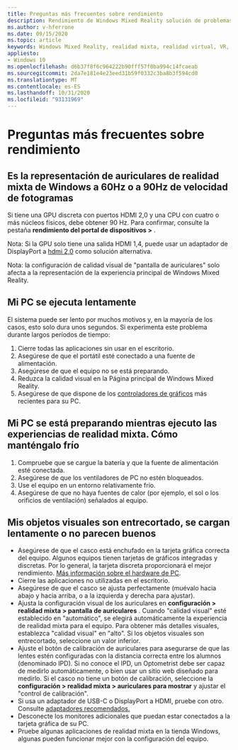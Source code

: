 ```yaml
---
title: Preguntas más frecuentes sobre rendimiento
description: Rendimiento de Windows Mixed Reality solución de problemas que va más allá de nuestra documentación de soporte técnico estándar para el consumidor.
ms.author: v-hferrone
ms.date: 09/15/2020
ms.topic: article
keywords: Windows Mixed Reality, realidad mixta, realidad virtual, VR, MR, solución de problemas, errores, ayuda, soporte técnico, rendimiento
appliesto:
- Windows 10
ms.openlocfilehash: d6b37f8f6c964222b90fff57f0ba994c14fcaeab
ms.sourcegitcommit: 2da7e181e4e23eed31b59f0332c3ba8b3f594cd0
ms.translationtype: MT
ms.contentlocale: es-ES
ms.lasthandoff: 10/31/2020
ms.locfileid: "93131969"
---
```

# <a name="performance-faqs"></a>Preguntas más frecuentes sobre rendimiento

## <a name="is-my-windows-mixed-reality-headset-rendering-at-60hz-or-90hz-framerate"></a>Es la representación de auriculares de realidad mixta de Windows a 60Hz o a 90Hz de velocidad de fotogramas

Si tiene una GPU discreta con puertos HDMI 2,0 y una CPU con cuatro o más núcleos físicos, debe obtener 90 Hz. Para confirmar, consulte la pestaña **rendimiento del portal de dispositivos >** .

Nota: Si la GPU solo tiene una salida HDMI 1,4, puede usar un adaptador de DisplayPort a [hdmi 2,0](recommended-adapters-for-windows-mixed-reality-capable-pcs.md) como solución alternativa.

Nota: la configuración de calidad visual de "pantalla de auriculares" solo afecta a la representación de la experiencia principal de Windows Mixed Reality.

## <a name="my-pc-is-running-slowly"></a>Mi PC se ejecuta lentamente

El sistema puede ser lento por muchos motivos y, en la mayoría de los casos, esto solo dura unos segundos. Si experimenta este problema durante largos períodos de tiempo:

1. Cierre todas las aplicaciones sin usar en el escritorio.
2. Asegúrese de que el portátil esté conectado a una fuente de alimentación.
3. Asegúrese de que el equipo no se está preparando.
4. Reduzca la calidad visual en la Página principal de Windows Mixed Reality.
5. Asegúrese de que dispone de los [controladores de gráficos](other-questions.md#my-graphics-driver-isnt-supported-im-getting-graphics-driver-failure-errors) más recientes para su PC.

## <a name="my-pc-is-warming-up-as-i-run-the-mixed-reality-experiences-how-do-i-keep-it-cool"></a>Mi PC se está preparando mientras ejecuto las experiencias de realidad mixta. Cómo manténgalo frío

1. Compruebe que se cargue la batería y que la fuente de alimentación esté conectada.
2. Asegúrese de que los ventiladores de PC no estén bloqueados.
3. Use el equipo en un entorno relativamente frío.
4. Asegúrese de que no haya fuentes de calor (por ejemplo, el sol o los orificios de ventilación) señalados al equipo.

## <a name="my-visuals-are-choppy-load-slowly-or-dont-look-good"></a>Mis objetos visuales son entrecortado, se cargan lentamente o no parecen buenos

* Asegúrese de que el casco está enchufado en la tarjeta gráfica correcta del equipo. Algunos equipos tienen tarjetas de gráficos integradas y discretas. Por lo general, la tarjeta discreta proporcionará el mejor rendimiento. [Más información sobre el hardware de PC](windows-mixed-reality-minimum-pc-hardware-compatibility-guidelines.md).
* Cierre las aplicaciones no utilizadas en el escritorio.
* Asegúrese de que el casco se ajusta perfectamente (muévalo hacia abajo y hacia arriba, o a la izquierda y derecha para ajustar).
* Ajusta la configuración visual de los auriculares en **configuración > realidad mixta > pantalla de auriculares** . Cuando "calidad visual" esté establecido en "automático", se elegirá automáticamente la experiencia de realidad mixta para el equipo. Para obtener más detalles visuales, establezca "calidad visual" en "alto". Si los objetos visuales son entrecortado, seleccione un valor inferior.
* Ajuste el botón de calibración de auriculares para asegurarse de que las lentes estén configuradas con la distancia correcta entre los alumnos (denominado IPD). Si no conoce el IPD, un Optometrist debe ser capaz de medirlo automáticamente, o bien usar un sitio web diseñado para medirlo. Si el casco no tiene un botón de calibración, seleccione la **configuración > realidad mixta > auriculares para mostrar** y ajustar el "control de calibración".
* Si usa un adaptador de USB-C o DisplayPort a HDMI, pruebe con otro. Consulte [adaptadores recomendados.](recommended-adapters-for-windows-mixed-reality-capable-pcs.md)
* Desconecte los monitores adicionales que puedan estar conectados a la tarjeta gráfica de su PC.
* Pruebe algunas aplicaciones de realidad mixta en la tienda Windows, algunas pueden funcionar mejor con la configuración del equipo.
